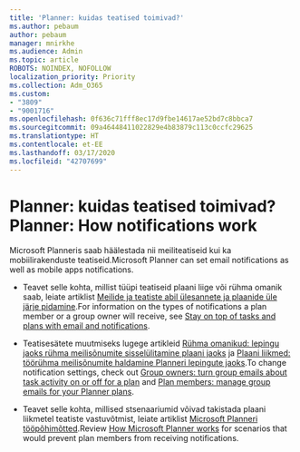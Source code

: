 ```yaml
---
title: 'Planner: kuidas teatised toimivad?'
ms.author: pebaum
author: pebaum
manager: mnirkhe
ms.audience: Admin
ms.topic: article
ROBOTS: NOINDEX, NOFOLLOW
localization_priority: Priority
ms.collection: Adm_O365
ms.custom:
- "3809"
- "9001716"
ms.openlocfilehash: 0f636c71fff8ec17d9fbe14617ae52bd7c8bbca7
ms.sourcegitcommit: 09a46448411022829e4b83879c113c0ccfc29625
ms.translationtype: HT
ms.contentlocale: et-EE
ms.lasthandoff: 03/17/2020
ms.locfileid: "42707699"
---
```

# <a name="planner-how-notifications-work"></a><span data-ttu-id="f4cc5-102">Planner: kuidas teatised toimivad?</span><span class="sxs-lookup"><span data-stu-id="f4cc5-102">Planner: How notifications work</span></span>

<span data-ttu-id="f4cc5-103">Microsoft Planneris saab häälestada nii meiliteatiseid kui ka mobiilirakenduste teatiseid.</span><span class="sxs-lookup"><span data-stu-id="f4cc5-103">Microsoft Planner can set email notifications as well as mobile apps notifications.</span></span>

- <span data-ttu-id="f4cc5-104">Teavet selle kohta, millist tüüpi teatiseid plaani liige või rühma omanik saab, leiate artiklist [Meilide ja teatiste abil ülesannete ja plaanide üle järje pidamine](https://support.office.com/article/Stay-on-top-of-tasks-and-plans-with-email-and-notifications-cce223d6-b0ae-43cf-a080-266e2414a859).</span><span class="sxs-lookup"><span data-stu-id="f4cc5-104">For information on the types of notifications a plan member or a group owner will receive, see [Stay on top of tasks and plans with email and notifications](https://support.office.com/article/Stay-on-top-of-tasks-and-plans-with-email-and-notifications-cce223d6-b0ae-43cf-a080-266e2414a859).</span></span>

- <span data-ttu-id="f4cc5-105">Teatisesätete muutmiseks lugege artikleid [Rühma omanikud: lepingu jaoks rühma meilisõnumite sisselülitamine plaani jaoks](https://support.office.com/article/group-owners-turn-group-emails-about-task-activity-on-or-off-for-a-plan-f1b0d681-2aa6-4ce5-9703-4614607d4cd0) ja [Plaani liikmed: töörühma meilisõnumite haldamine Planneri lepingute jaoks](https://support.office.com/article/plan-members-manage-group-emails-for-your-planner-plans-46f989a0-a34d-4db9-993b-dd596af7a5d2).</span><span class="sxs-lookup"><span data-stu-id="f4cc5-105">To change notification settings, check out [Group owners: turn group emails about task activity on or off for a plan](https://support.office.com/article/group-owners-turn-group-emails-about-task-activity-on-or-off-for-a-plan-f1b0d681-2aa6-4ce5-9703-4614607d4cd0) and [Plan members: manage group emails for your Planner plans](https://support.office.com/article/plan-members-manage-group-emails-for-your-planner-plans-46f989a0-a34d-4db9-993b-dd596af7a5d2).</span></span>

- <span data-ttu-id="f4cc5-106">Teavet selle kohta, millised stsenaariumid võivad takistada plaani liikmetel teatiste vastuvõtmist, leiate artiklist [Microsoft Planneri tööpõhimõtted](https://techcommunity.microsoft.com/t5/planner-blog/how-microsoft-planner-works/ba-p/1214736#M703).</span><span class="sxs-lookup"><span data-stu-id="f4cc5-106">Review [How Microsoft Planner works](https://techcommunity.microsoft.com/t5/planner-blog/how-microsoft-planner-works/ba-p/1214736#M703) for scenarios that would prevent plan members from receiving notifications.</span></span>
